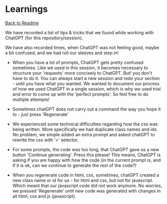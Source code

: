 # Learnings

[Back to Readme](./Readme.md)

We have recorded a list of tips & tricks that we found while working with ChatGPT (for this repository/session).

We have also recorded times, when ChatGPT was not feeling good, maybe a bit confused, and we had roll our sleeves and step in!



- When you have a lot of prompts, ChatGPT gets pretty confused sometimes. Like we used in this session, it becomes necessary to structure your 'requests' more concisely to ChatGPT. But! you don't have to do it. You can always start a new session and redo your section - until you have what you wanted. We wanted to document our process of how we used ChatGPT in a single session, which is why we used trial and error to come up with the 'perfect prompts'. So feel free to do multiple attempts!

- Sometimes chatGPT does not carry out a command the way you hope it to - just press 'Regenerate'

- We experienced some technical difficulties regarding how the css was being written. More specifically we had duplicate class names and ids. No problem, we simple added an extra prompt and asked chatGPT to rewrite the css with '>' selector.

- For some prompts, the code was too long, that ChatGPT gave us a new button 'Continue generating'. Press this please! This means, ChatGPT is asking if you are happy with how the code (in the current prompt is, and if it is ok, can we continue to generate the rest of the code?)

- When you regenerate code in html, css, sometimes, chatGPT created a new class name or id for us  - for html and css, but not for javascript. Which meant that our javascript code did not work anymore. No worries, we pressed 'Regenerate' until new code was generated with changes in all html, css and js (javascript).